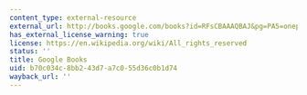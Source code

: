 ```yaml
---
content_type: external-resource
external_url: http://books.google.com/books?id=RFsCBAAAQBAJ&pg=PA5=onepage
has_external_license_warning: true
license: https://en.wikipedia.org/wiki/All_rights_reserved
status: ''
title: Google Books
uid: b70c034c-8bb2-43d7-a7c0-55d36c0b1d74
wayback_url: ''
---
```

